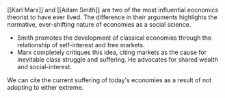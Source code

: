 [[Karl Marx]] and [[Adam Smith]] are two of the most influential eocnomics theorist to have ever lived. The difference in their arguments highlights the normative, ever-shifting nature of economies as a social science.

- Smith promotes the development of classical economies through the relationship of self-interest and free markets.
- Marx completely critiques this idea, citing markets as the cause for inevitable class struggle and suffering. He advocates for shared wealth and social-interest.

We can cite the current suffering of today's economies as a result of not adopting to either extreme.